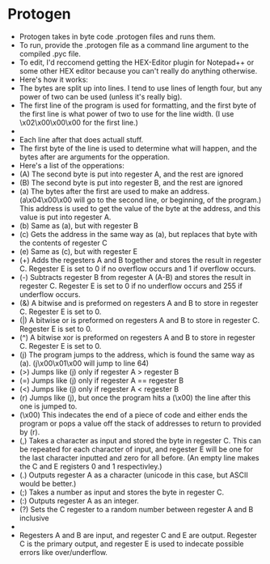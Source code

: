# Protogen
* Protogen takes in byte code .protogen files and runs them.
* To run, provide the .protogen file as a command line argument to the compiled .pyc file.
* To edit, I'd reccomend getting the HEX-Editor plugin for Notepad++ or some other HEX editor because you can't really do anything otherwise.
* Here's how it works:
*  The bytes are split up into lines. I tend to use lines of length four, but any power of two can be used (unless it's really big).
*  The first line of the program is used for formatting, and the first byte of the first line is what power of two to use for the line width. (I use \x02\x00\x00\x00 for the first line.)
*  
*  Each line after that does actuall stuff.
*  The first byte of the line is used to determine what will happen, and the bytes after are arguments for the opperation.
*  Here's a list of the opperations:
*   (A) The second byte is put into regester A, and the rest are ignored
*   (B) The second byte is put into regester B, and the rest are ignored 
*   (a) The bytes after the first are used to make an address. (a\x04\x00\x00 will go to the second line, or beginning, of the program.) This address is used to get the value of the byte at the address, and this value is put into regester A.
*   (b) Same as (a), but with regester B
*   (c) Gets the address in the same way as (a), but replaces that byte with the contents of regester C
*   (e) Same as (c), but with regester E
*   (+) Adds the regesters A and B together and stores the result in regester C. Regester E is set to 0 if no overflow occurs and 1 if overflow occurs.
*   (-) Subtracts regester B from regester A (A-B) and stores the result in regester C. Regester E is set to 0 if no underflow occurs and 255 if underflow occurs.
*   (&) A bitwise and is preformed on regesters A and B to store in regester C. Regester E is set to 0.
*   (|) A bitwise or is preformed on regesters A and B to store in regester C. Regester E is set to 0.
*   (^) A bitwise xor is preformed on regesters A and B to store in regester C. Regester E is set to 0.
*   (j) The program jumps to the address, which is found the same way as (a). (j\x00\x01\x00 will jump to line 64)
*   (>) Jumps like (j) only if regester A > regester B
*   (=) Jumps like (j) only if regester A == regester B
*   (<) Jumps like (j) only if regester A < regester B
*   (r) Jumps like (j), but once the program hits a (\x00) the line after this one is jumped to.
*   (\x00) This indecates the end of a piece of code and either ends the program or pops a value off the stack of addresses to return to provided by (r).
*   (,) Takes a character as input and stored the byte in regester C. This can be repeated for each character of input, and regester E will be one for the last character inputted and zero for all before. (An empty line makes the C and E registers 0 and 1 respectivley.)
*   (.) Outputs regester A as a character (unicode in this case, but ASCII would be better.)
*   (;) Takes a number as input and stores the byte in regester C.
*   (:) Outputs regester A as an integer.
*   (?) Sets the C regester to a random number between regester A and B inclusive
*  
*  Regesters A and B are input, and regester C and E are output. Regester C is the primary output, and regester E is used to indecate possible errors like over/underflow.
